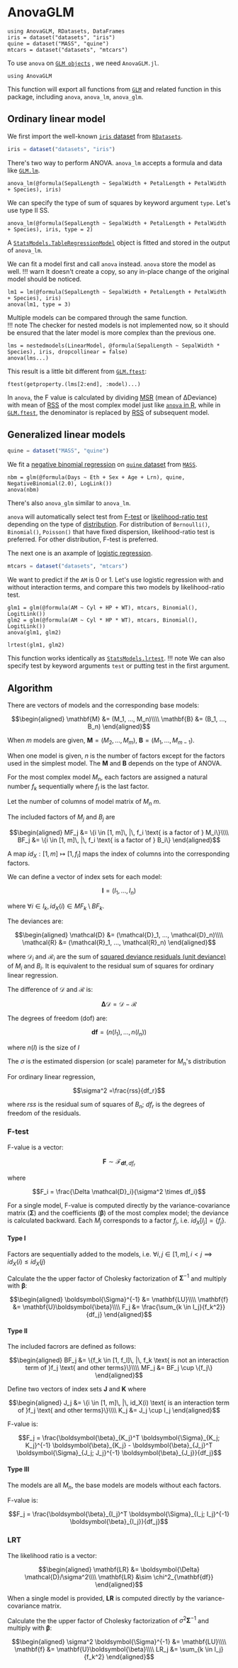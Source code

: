 # AnovaGLM
```@setup glm
using AnovaGLM, RDatasets, DataFrames
iris = dataset("datasets", "iris")
quine = dataset("MASS", "quine")
mtcars = dataset("datasets", "mtcars")
```
To use `anova` on [`GLM objects`](https://juliastats.org/GLM.jl/stable/) , we need `AnovaGLM.jl`.
```@example glm
using AnovaGLM
```
This function will export all functions from [`GLM`](https://juliastats.org/GLM.jl/stable/) and related function in this package, including `anova`, `anova_lm`, `anova_glm`.
## Ordinary linear model
We first import the well-known [`iris` dataset](https://en.wikipedia.org/wiki/Iris_flower_data_set) from [`RDatasets`](https://github.com/JuliaStats/RDatasets.jl).
```julia
iris = dataset("datasets", "iris")
```
There's two way to perform ANOVA. `anova_lm` accepts a formula and data like [`GLM.lm`](https://juliastats.org/GLM.jl/stable/api/#GLM.lm).
```@example glm
anova_lm(@formula(SepalLength ~ SepalWidth + PetalLength + PetalWidth + Species), iris)
```
We can specify the type of sum of squares by keyword argument `type`. Let's use type II SS.
```@example glm
anova_lm(@formula(SepalLength ~ SepalWidth + PetalLength + PetalWidth + Species), iris, type = 2)
```
A [`StatsModels.TableRegressionModel`](https://juliastats.org/StatsModels.jl/stable/api/#StatsModels.TableRegressionModel) object is fitted and stored in the output of `anova_lm`.  

We can fit a model first and call `anova` instead. `anova` store the model as well.
!!! warn
    It doesn't create a copy, so any in-place change of the original model should be noticed. 
```@example glm
lm1 = lm(@formula(SepalLength ~ SepalWidth + PetalLength + PetalWidth + Species), iris)
anova(lm1, type = 3)
```
Multiple models can be compared through the same function.  
!!! note
    The checker for nested models is not implemented now, so it should be ensured that the later model is more complex than the previous one.  
```@example glm
lms = nestedmodels(LinearModel, @formula(SepalLength ~ SepalWidth * Species), iris, dropcollinear = false)
anova(lms...)
```
This result is a little bit different from [`GLM.ftest`](https://juliastats.org/GLM.jl/stable/api/#GLM.ftest):
```@example glm
ftest(getproperty.(lms[2:end], :model)...)
```
In `anova`, the F value is calculated by dividing [MSR](https://en.wikipedia.org/wiki/Mean_squared_error) (mean of ΔDeviance) with mean of [RSS](https://en.wikipedia.org/wiki/Residual_sum_of_squares) of the most complex model just like [`anova` in R](https://www.rdocumentation.org/packages/stats/versions/3.6.2/topics/anova), while in [`GLM.ftest`](https://juliastats.org/GLM.jl/stable/api/#GLM.ftest), the denominator is replaced by [RSS](https://en.wikipedia.org/wiki/Residual_sum_of_squares) of subsequent model.
## Generalized linear models 
```julia
quine = dataset("MASS", "quine")
```
We fit a [negative binomial regression](https://en.wikipedia.org/wiki/Generalized_linear_model) on [`quine` dataset](https://www.rdocumentation.org/packages/MASS/versions/7.3-57/topics/quine) from [`MASS`](https://www.rdocumentation.org/packages/MASS/versions/7.3-57).
```@example glm
nbm = glm(@formula(Days ~ Eth + Sex + Age + Lrn), quine, NegativeBinomial(2.0), LogLink())
anova(nbm)
```
There's also `anova_glm` similar to `anova_lm`.  

`anova` will automatically select test from [F-test](https://en.wikipedia.org/wiki/F-test) or [likelihood-ratio test](https://en.wikipedia.org/wiki/Likelihood-ratio_test) depending on the type of [distribution](https://juliastats.org/GLM.jl/stable/#Fitting-GLM-models). For distribution of `Bernoulli()`, `Binomial()`, `Poisson()` that have fixed dispersion, likelihood-ratio test is preferred. For other distribution, F-test is preferred.  

The next one is an axample of [logistic regression](https://en.wikipedia.org/wiki/Logistic_regression).
```julia
mtcars = dataset("datasets", "mtcars")
```
We want to predict if the `AM` is 0 or 1. Let's use logistic regression with and without interaction terms, and compare this two models by likelihood-ratio test. 
```@example glm
glm1 = glm(@formula(AM ~ Cyl + HP + WT), mtcars, Binomial(), LogitLink())
glm2 = glm(@formula(AM ~ Cyl * HP * WT), mtcars, Binomial(), LogitLink())
anova(glm1, glm2)
```
```@example glm
lrtest(glm1, glm2)
```
This function works identically as [`StatsModels.lrtest`](https://juliastats.org/StatsModels.jl/stable/api/#StatsModels.lrtest).
!!! note
    We can also specify test by keyword arguments `test` or putting test in the first argument.

## Algorithm
There are vectors of models and the corresponding base models:
```math
\begin{aligned}
    \mathbf{M} &= (M_1, ..., M_n)\\\\
    \mathbf{B} &= (B_1, ..., B_n)
\end{aligned}
```
When $m$ models are given, $\mathbf{M} = (M_2, ..., M_m)$, $\mathbf{B} = (M_1, ..., M_{m-1})$. 

When one model is given, $n$ is the number of factors except for the factors used in the simplest model. The $\mathbf M$ and $\mathbf B$ depends on the type of ANOVA.

For the most complex model $M_n$, each factors are assigned a natural number $f_k$ sequentially where $f_l$ is the last factor.

Let the number of columns of model matrix of $M_n$ $m$.

The included factors of $M_j$ and $B_j$ are
```math
\begin{aligned}
    MF_j &= \{i \in [1, m]\, |\, f_i \text{ is a factor of } M_i\}\\\\
    BF_j &= \{i \in [1, m]\, |\, f_i \text{ is a factor of } B_i\}
\end{aligned}
```
A map $id_X: [1, m] \mapsto [1, f_l]$ maps the index of columns into the corresponding factors.

We can define a vector of index sets for each model:
```math
\mathbf{I} = (I_1, ..., I_n)
```
where $\forall i \in I_k, id_X(i) \in MF_k\setminus BF_k$.

The deviances are:
```math
\begin{aligned}
    \mathcal{D} &= (\mathcal{D}_1, ..., \mathcal{D}_n)\\\\
    \mathcal{R} &= (\mathcal{R}_1, ..., \mathcal{R}_n)
\end{aligned}
```
where $\mathcal{D}_i$ and $\mathcal{R}_i$ are the sum of [squared deviance residuals (unit deviance)](https://en.wikipedia.org/wiki/Deviance_(statistics)) of $M_i$ and $B_i$. 
It is equivalent to the residual sum of squares for ordinary linear regression.

The difference of $\mathcal{D}$ and $\mathcal{R}$ is:
```math
\boldsymbol{\Delta} \mathcal{D} = \mathcal{D} - \mathcal{R}
```
The degrees of freedom (dof) are:
```math
\mathbf{df} = (n(I_1), ..., n(I_n))
```
where $n(I)$ is the size of $I$

The $\sigma$ is the estimated dispersion (or scale) parameter for $M_n$'s distribution

For ordinary linear regression, 
```math
\sigma^2 =\frac{rss}{df_r}
```
where $rss$ is the residual sum of squares of $B_n$; $df_r$ is the degrees of freedom of the residuals.

### F-test
F-value is a vector:
```math
\mathbf{F} \sim \mathcal{F}_{\mathbf{df}, df_r}
```
where 
```math
F_i = \frac{\Delta \mathcal{D}_i}{\sigma^2 \times df_i}
```
For a single model, F-value is computed directly by the variance-covariance matrix ($\boldsymbol \Sigma$) and the coefficients ($\boldsymbol \beta$) of the most complex model; the deviance is calculated backward. Each $M_j$ corresponds to a factor $f_j$, i.e. $id_X[I_j] = \{f_j\}$.
#### Type I
Factors are sequentially added to the models, i.e. $\forall i, j \in [1, m], i \lt j \implies id_X(i) \leq id_X(j)$

Calculate the the upper factor of Cholesky factorization of $\boldsymbol \Sigma^{-1}$ and multiply with $\boldsymbol \beta$: 
    
```math
\begin{aligned}
    \boldsymbol{\Sigma}^{-1} &= \mathbf{LU}\\\\
    \mathbf{f} &= \mathbf{U}\boldsymbol{\beta}\\\\
    F_j &= \frac{\sum_{k \in I_j}{f_k^2}}{df_j}
\end{aligned}
```

#### Type II 
The included facrors are defined as follows:
```math
\begin{aligned}
    BF_j &= \{f_k \in [1, f_l]\, |\, f_k \text{ is not an interaction term of }f_j \text{ and other terms}\}\\\\
    MF_j &= BF_j \cup \{f_j\}
\end{aligned}
```
Define two vectors of index sets $\mathbf J$ and $\mathbf K$ where 
```math
\begin{aligned}
    J_j &= \{i \in [1, m]\, |\, id_X(i) \text{ is an interaction term of }f_j \text{ and other terms}\}\\\\
    K_j &= J_j \cup I_j
\end{aligned}
```
F-value is: 
```math
F_j = \frac{\boldsymbol{\beta}_{K_j}^T \boldsymbol{\Sigma}_{K_j; K_j}^{-1} \boldsymbol{\beta}_{K_j} - \boldsymbol{\beta}_{J_j}^T \boldsymbol{\Sigma}_{J_j; J_j}^{-1} \boldsymbol{\beta}_{J_j}}{df_j}
```

#### Type III
The models are all $M_n$, the base models are models without each factors.  

F-value is:
```math
F_j = \frac{\boldsymbol{\beta}_{I_j}^T \boldsymbol{\Sigma}_{I_j; I_j}^{-1} \boldsymbol{\beta}_{I_j}}{df_j}
```

### LRT
The likelihood ratio is a vector:
```math
\begin{aligned} 
    \mathbf{LR} &= \boldsymbol{\Delta} \mathcal{D}/\sigma^2\\\\
    \mathbf{LR} &\sim \chi^2_{\mathbf{df}}
\end{aligned}
```
When a single model is provided, $\mathbf{LR}$ is computed directly by the variance-covariance matrix.

Calculate the the upper factor of Cholesky factorization of $\sigma^2 \boldsymbol{\Sigma}^{-1}$ and multiply with $\boldsymbol \beta$:
```math
\begin{aligned}
    \sigma^2 \boldsymbol{\Sigma}^{-1} &= \mathbf{LU}\\\\
    \mathbf{f} &= \mathbf{U}\boldsymbol{\beta}\\\\
    LR_j &= \sum_{k \in I_j}{f_k^2}
\end{aligned}
```